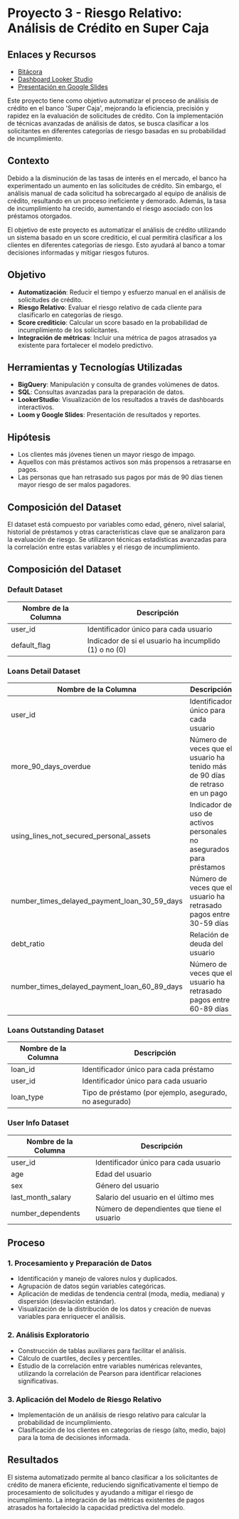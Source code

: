 # Proyecto 3 - Riesgo Relativo: Análisis de Crédito en Super Caja

## Enlaces y Recursos

- [Bitácora](https://www.notion.so/Proyecto-3-Riesgo-Relativo-3d3f6110a66d4f1dbe5653251ed14a5b?pvs=4)
- [Dashboard Looker Studio](https://lookerstudio.google.com/u/0/reporting/ed2a3bf6-df72-411f-8e4c-a914a24da3f7/page/p_4g97w6orkd/edit)
- [Presentación en Google Slides](https://docs.google.com/presentation/d/139iLcsgYCTyhAVKJ1rT15xF5bn_5RNTVsSqnRtAGSrE/edit?usp=sharing)


Este proyecto tiene como objetivo automatizar el proceso de análisis de crédito en el banco 'Super Caja', mejorando la eficiencia, precisión y rapidez en la evaluación de solicitudes de crédito. Con la implementación de técnicas avanzadas de análisis de datos, se busca clasificar a los solicitantes en diferentes categorías de riesgo basadas en su probabilidad de incumplimiento.

## Contexto

Debido a la disminución de las tasas de interés en el mercado, el banco ha experimentado un aumento en las solicitudes de crédito. Sin embargo, el análisis manual de cada solicitud ha sobrecargado al equipo de análisis de crédito, resultando en un proceso ineficiente y demorado. Además, la tasa de incumplimiento ha crecido, aumentando el riesgo asociado con los préstamos otorgados.

El objetivo de este proyecto es automatizar el análisis de crédito utilizando un sistema basado en un score crediticio, el cual permitirá clasificar a los clientes en diferentes categorías de riesgo. Esto ayudará al banco a tomar decisiones informadas y mitigar riesgos futuros.

## Objetivo

- **Automatización**: Reducir el tiempo y esfuerzo manual en el análisis de solicitudes de crédito.
- **Riesgo Relativo**: Evaluar el riesgo relativo de cada cliente para clasificarlo en categorías de riesgo.
- **Score crediticio**: Calcular un score basado en la probabilidad de incumplimiento de los solicitantes.
- **Integración de métricas**: Incluir una métrica de pagos atrasados ya existente para fortalecer el modelo predictivo.

## Herramientas y Tecnologías Utilizadas

- **BigQuery**: Manipulación y consulta de grandes volúmenes de datos.
- **SQL**: Consultas avanzadas para la preparación de datos.
- **LookerStudio**: Visualización de los resultados a través de dashboards interactivos.
- **Loom y Google Slides**: Presentación de resultados y reportes.

## Hipótesis

- Los clientes más jóvenes tienen un mayor riesgo de impago.
- Aquellos con más préstamos activos son más propensos a retrasarse en pagos.
- Las personas que han retrasado sus pagos por más de 90 días tienen mayor riesgo de ser malos pagadores.

## Composición del Dataset

El dataset está compuesto por variables como edad, género, nivel salarial, historial de préstamos y otras características clave que se analizaron para la evaluación de riesgo. Se utilizaron técnicas estadísticas avanzadas para la correlación entre estas variables y el riesgo de incumplimiento.

## Composición del Dataset

### Default Dataset

| Nombre de la Columna  | Descripción                                        |
|-----------------------|----------------------------------------------------|
| user_id               | Identificador único para cada usuario              |
| default_flag          | Indicador de si el usuario ha incumplido (1) o no (0) |

### Loans Detail Dataset

| Nombre de la Columna                              | Descripción                                                          |
|---------------------------------------------------|----------------------------------------------------------------------|
| user_id                                           | Identificador único para cada usuario                                |
| more_90_days_overdue                              | Número de veces que el usuario ha tenido más de 90 días de retraso en un pago |
| using_lines_not_secured_personal_assets           | Indicador de uso de activos personales no asegurados para préstamos  |
| number_times_delayed_payment_loan_30_59_days      | Número de veces que el usuario ha retrasado pagos entre 30-59 días   |
| debt_ratio                                        | Relación de deuda del usuario                                        |
| number_times_delayed_payment_loan_60_89_days      | Número de veces que el usuario ha retrasado pagos entre 60-89 días   |

### Loans Outstanding Dataset

| Nombre de la Columna  | Descripción                                   |
|-----------------------|-----------------------------------------------|
| loan_id               | Identificador único para cada préstamo        |
| user_id               | Identificador único para cada usuario         |
| loan_type             | Tipo de préstamo (por ejemplo, asegurado, no asegurado) |

### User Info Dataset

| Nombre de la Columna  | Descripción                                        |
|-----------------------|----------------------------------------------------|
| user_id               | Identificador único para cada usuario              |
| age                   | Edad del usuario                                   |
| sex                   | Género del usuario                                 |
| last_month_salary     | Salario del usuario en el último mes               |
| number_dependents     | Número de dependientes que tiene el usuario        |


## Proceso

### 1. Procesamiento y Preparación de Datos
- Identificación y manejo de valores nulos y duplicados.
- Agrupación de datos según variables categóricas.
- Aplicación de medidas de tendencia central (moda, media, mediana) y dispersión (desviación estándar).
- Visualización de la distribución de los datos y creación de nuevas variables para enriquecer el análisis.

### 2. Análisis Exploratorio
- Construcción de tablas auxiliares para facilitar el análisis.
- Cálculo de cuartiles, deciles y percentiles.
- Estudio de la correlación entre variables numéricas relevantes, utilizando la correlación de Pearson para identificar relaciones significativas.

### 3. Aplicación del Modelo de Riesgo Relativo
- Implementación de un análisis de riesgo relativo para calcular la probabilidad de incumplimiento.
- Clasificación de los clientes en categorías de riesgo (alto, medio, bajo) para la toma de decisiones informada.

## Resultados

El sistema automatizado permite al banco clasificar a los solicitantes de crédito de manera eficiente, reduciendo significativamente el tiempo de procesamiento de solicitudes y ayudando a mitigar el riesgo de incumplimiento. La integración de las métricas existentes de pagos atrasados ha fortalecido la capacidad predictiva del modelo.

